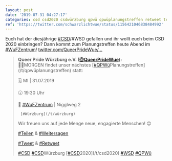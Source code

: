 ```yaml
---
layout: post
date: '2019-07-31 04:27:17'
categories: csd csd2020 csdwürzburg qpwü qpwüplanungstreffen retweet teilen tweet wsd weitersagen wufzentrum würzburg
ref: 'https://twitter.com/schwarzlichtwue/status/1156421046838484992'
---
```

Euch hat der diesjährige [#CSD](/t/csd)/#WSD gefallen und ihr wollt euch beim CSD 2020 einbringen? Dann kommt zum Planungstreffen heute Abend im [#WuFZentrum](/t/wufzentrum)! [twitter.com/QueerPrideWue/…](https://twitter.com/QueerPrideWue/status/1156195462472523777)
> <b>Queer Pride Würzburg e.V. ([@QueerPrideWue](https://twitter.com/QueerPrideWue)):</b>  
>☝🏼MORGEN findet unser nächstes [[#QPWü](/t/qpwü)Planungstreffen](/t/qpwüplanungstreffen) statt:  
>  
>  
>  
>🗓 MI | 31.07.2019  
>  
>🕢 19:30 Uhr   
>  
>📍 [#WuFZentrum](/t/wufzentrum) | Nigglweg 2  
>  
>      [#Würzburg](/t/würzburg)  
>  
>  
>  
>Wir freuen uns auf jede Menge neue, engagierte Menschen! 😍  
>  
>  
>  
>[#Teilen](/t/teilen) &amp; [#Weitersagen](/t/weitersagen)  
>  
>[#Tweet](/t/tweet) &amp; [#Retweet](/t/retweet)   
>  
>  
>  
>[#CSD](/t/csd) [#CSD](/t/csd)Würzburg [[#CSD](/t/csd)2020](/t/csd2020) [#WSD](/t/wsd) [#QPWü](/t/qpwü)  

